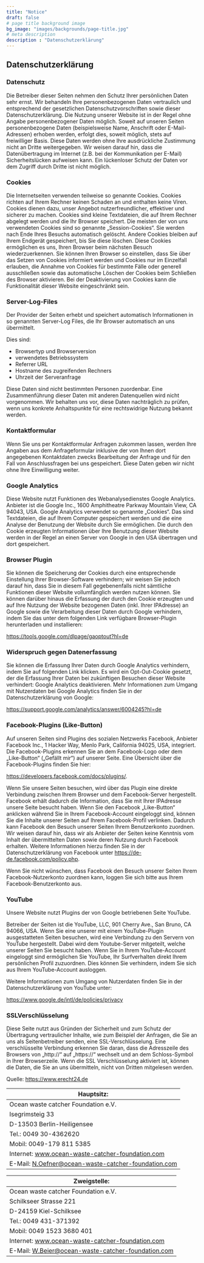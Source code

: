 ```yaml
---
title: "Notice"
draft: false
# page title background image
bg_image: "images/backgrounds/page-title.jpg"
# meta description
description : "Datenschutzerklärung"
---
```


## Datenschutzerklärung


### Datenschutz

Die Betreiber dieser Seiten nehmen den Schutz Ihrer persönlichen Daten sehr ernst. Wir behandeln Ihre personenbezogenen Daten vertraulich und
entsprechend der gesetzlichen Datenschutzvorschriften sowie dieser Datenschutzerklärung. Die Nutzung unserer Website ist in der Regel ohne Angabe
personenbezogener Daten möglich. Soweit auf unseren Seiten personenbezogene Daten (beispielsweise Name, Anschrift oder E-Mail-Adressen) erhoben werden,
erfolgt dies, soweit möglich, stets auf freiwilliger Basis. Diese Daten werden ohne Ihre ausdrückliche Zustimmung nicht an Dritte weitergegeben.
Wir weisen darauf hin, dass die Datenübertragung im Internet (z.B. bei der Kommunikation per E-Mail) Sicherheitslücken aufweisen kann.
Ein lückenloser Schutz der Daten vor dem Zugriff durch Dritte ist nicht möglich.

### Cookies

Die Internetseiten verwenden teilweise so genannte Cookies. Cookies richten auf Ihrem Rechner keinen Schaden an und enthalten keine Viren.
Cookies dienen dazu, unser Angebot nutzerfreundlicher, effektiver und sicherer zu machen. Cookies sind kleine Textdateien,
die auf Ihrem Rechner abgelegt werden und die Ihr Browser speichert. Die meisten der von uns verwendeten Cookies sind so genannte „Session-Cookies“.
Sie werden nach Ende Ihres Besuchs automatisch gelöscht. Andere Cookies bleiben auf Ihrem Endgerät gespeichert, bis Sie diese löschen.
Diese Cookies ermöglichen es uns, Ihren Browser beim nächsten Besuch wiederzuerkennen. Sie können Ihren Browser so einstellen,
dass Sie über das Setzen von Cookies informiert werden und Cookies nur im Einzelfall erlauben, die Annahme von Cookies für bestimmte Fälle oder
generell ausschließen sowie das automatische Löschen der Cookies beim Schließen des Browser aktivieren. Bei der Deaktivierung von Cookies kann
die Funktionalität dieser Website eingeschränkt sein.

### Server-Log-Files

Der Provider der Seiten erhebt und speichert automatisch Informationen in so genannten Server-Log Files, die Ihr Browser automatisch an uns übermittelt.

Dies sind:

* Browsertyp und Browserversion
* verwendetes Betriebssystem
* Referrer URL
* Hostname des zugreifenden Rechners
* Uhrzeit der Serveranfrage

Diese Daten sind nicht bestimmten Personen zuordenbar. Eine Zusammenführung dieser Daten mit anderen Datenquellen wird nicht vorgenommen.
Wir behalten uns vor, diese Daten nachträglich zu prüfen, wenn uns konkrete Anhaltspunkte für eine rechtswidrige Nutzung bekannt werden.

### Kontaktformular

Wenn Sie uns per Kontaktformular Anfragen zukommen lassen, werden Ihre Angaben aus dem Anfrageformular inklusive der von Ihnen dort angegebenen
Kontaktdaten zwecks Bearbeitung der Anfrage und für den Fall von Anschlussfragen bei uns gespeichert. Diese Daten geben wir nicht ohne Ihre Einwilligung weiter.

### Google Analytics

Diese Website nutzt Funktionen des Webanalysedienstes Google Analytics. Anbieter ist die Google Inc., 1600 Amphitheatre Parkway Mountain View, CA 94043, USA.
Google Analytics verwendet so genannte „Cookies“. Das sind Textdateien, die auf Ihrem Computer gespeichert werden und die eine Analyse der Benutzung der
Website durch Sie ermöglichen. Die durch den Cookie erzeugten Informationen über Ihre Benutzung dieser Website werden in der Regel an einen Server von
Google in den USA übertragen und dort gespeichert.

### Browser Plugin

Sie können die Speicherung der Cookies durch eine entsprechende Einstellung Ihrer Browser-Software verhindern; wir weisen Sie jedoch darauf hin,
dass Sie in diesem Fall gegebenenfalls nicht sämtliche Funktionen dieser Website vollumfänglich werden nutzen können. Sie können darüber hinaus
die Erfassung der durch den Cookie erzeugten und auf Ihre Nutzung der Website bezogenen Daten (inkl. Ihrer IPAdresse) an Google sowie die Verarbeitung
dieser Daten durch Google verhindern, indem Sie das unter dem folgenden Link verfügbare Browser-Plugin herunterladen und installieren:

https://tools.google.com/dlpage/gaoptout?hl=de

### Widerspruch gegen Datenerfassung

Sie können die Erfassung Ihrer Daten durch Google Analytics verhindern, indem Sie auf folgenden Link klicken. Es wird ein Opt-Out-Cookie gesetzt, der die Erfassung
Ihrer Daten bei zukünftigen Besuchen dieser Website verhindert: Google Analytics deaktivieren. Mehr Informationen zum Umgang mit Nutzerdaten bei Google Analytics
finden Sie in der Datenschutzerklärung von Google:

https://support.google.com/analytics/answer/6004245?hl=de

### Facebook-Plugins (Like-Button)

Auf unseren Seiten sind Plugins des sozialen Netzwerks Facebook, Anbieter Facebook Inc., 1 Hacker Way, Menlo Park, California 94025, USA, integriert.
Die Facebook-Plugins erkennen Sie an dem Facebook-Logo oder dem „Like-Button“ („Gefällt mir“) auf unserer Seite. Eine Übersicht über die Facebook-Plugins finden Sie hier:

https://developers.facebook.com/docs/plugins/.

Wenn Sie unsere Seiten besuchen, wird über das Plugin eine direkte Verbindung zwischen Ihrem Browser und dem Facebook-Server hergestellt.
Facebook erhält dadurch die Information, dass Sie mit Ihrer IPAdresse unsere Seite besucht haben. Wenn Sie den Facebook „Like-Button“ anklicken
während Sie in Ihrem Facebook-Account eingeloggt sind, können Sie die Inhalte unserer Seiten auf Ihrem Facebook-Profil verlinken. Dadurch kann
Facebook den Besuch unserer Seiten Ihrem Benutzerkonto zuordnen. Wir weisen darauf hin, dass wir als Anbieter der Seiten keine Kenntnis vom
Inhalt der übermittelten Daten sowie deren Nutzung durch Facebook erhalten. Weitere Informationen hierzu finden Sie in der Datenschutzerklärung
von Facebook unter https://de-de.facebook.com/policy.php.

Wenn Sie nicht wünschen, dass Facebook den Besuch unserer Seiten Ihrem Facebook-Nutzerkonto zuordnen kann, loggen Sie sich bitte aus Ihrem Facebook-Benutzerkonto aus.

### YouTube

Unsere Website nutzt Plugins der von Google betriebenen Seite YouTube.

Betreiber der Seiten ist die YouTube, LLC, 901 Cherry Ave., San Bruno, CA 94066, USA. Wenn Sie eine unserer mit einem YouTube-Plugin ausgestatteten
Seiten besuchen, wird eine Verbindung zu den Servern von YouTube hergestellt. Dabei wird dem Youtube-Server mitgeteilt, welche unserer Seiten Sie
besucht haben. Wenn Sie in Ihrem YouTube-Account eingeloggt sind ermöglichen Sie YouTube, Ihr Surfverhalten direkt Ihrem persönlichen Profil zuzuordnen.
Dies können Sie verhindern, indem Sie sich aus Ihrem YouTube-Account ausloggen.

Weitere Informationen zum Umgang von Nutzerdaten finden Sie in der Datenschutzerklärung von YouTube unter:

https://www.google.de/intl/de/policies/privacy

### SSLVerschlüsselung

Diese Seite nutzt aus Gründen der Sicherheit und zum Schutz der Übertragung vertraulicher Inhalte, wie zum Beispiel der Anfragen, die Sie an uns als Seitenbetreiber senden,
eine SSL-Verschlüsselung. Eine verschlüsselte Verbindung erkennen Sie daran, dass die Adresszeile des Browsers von „http://“
auf „https://“ wechselt und an dem Schloss-Symbol in Ihrer Browserzeile. Wenn die SSL Verschlüsselung aktiviert ist, können die Daten,
die Sie an uns übermitteln, nicht von Dritten mitgelesen werden.

Quelle: https://www.erecht24.de

|Hauptsitz:|
|--|
|Ocean waste catcher Foundation e.V.|
|Isegrimsteig 33|
|D-13503 Berlin-Heiligensee|
|Tel.: 0049 30-4362620|
|Mobil: 0049-179 811 5385|
|Internet: www.ocean-waste-catcher-foundation.com|
|E-Mail: N.Oefner@ocean-waste-catcher-foundation.com|

|Zweigstelle:|
|--|
|Ocean waste catcher Foundation e.V.|
|Schilkseer Strasse 221|
|D-24159 Kiel-Schilksee|
|Tel.: 0049 431-371392|
|Mobil: 0049 1523 3680 401|
|Internet: www.ocean-waste-catcher-foundation.com|
|E-Mail: W.Beier@ocean-waste-catcher-foundation.com|
